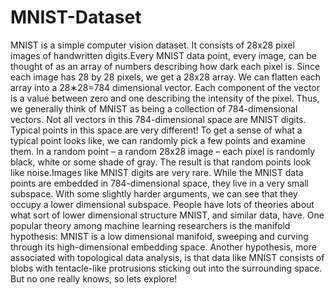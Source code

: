 # MNIST-Dataset
MNIST is a simple computer vision dataset. It consists of 28x28 pixel images of handwritten digits.Every MNIST data point, every image, can be thought of as an array of numbers describing how dark each pixel is. Since each image has 28 by 28 pixels, we get a 28x28 array. We can flatten each array into a 28∗28=784 dimensional vector. Each component of the vector is a value between zero and one describing the intensity of the pixel. Thus, we generally think of MNIST as being a collection of 784-dimensional vectors.  Not all vectors in this 784-dimensional space are MNIST digits. Typical points in this space are very different! To get a sense of what a typical point looks like, we can randomly pick a few points and examine them. In a random point – a random 28x28 image – each pixel is randomly black, white or some shade of gray. The result is that random points look like noise.Images like MNIST digits are very rare. While the MNIST data points are embedded in 784-dimensional space, they live in a very small subspace. With some slightly harder arguments, we can see that they occupy a lower dimensional subspace.  People have lots of theories about what sort of lower dimensional structure MNIST, and similar data, have. One popular theory among machine learning researchers is the manifold hypothesis: MNIST is a low dimensional manifold, sweeping and curving through its high-dimensional embedding space. Another hypothesis, more associated with topological data analysis, is that data like MNIST consists of blobs with tentacle-like protrusions sticking out into the surrounding space.  But no one really knows, so lets explore!
